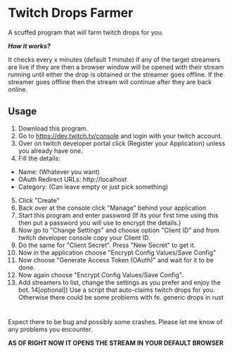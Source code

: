 
# Twitch Drops Farmer

A scuffed program that will farm twitch drops for you.

***How it works?***

It checks every x minutes (default 1 minute) if any of the target streamers are live if they are then a browser window will be opened with their stream running until either the drop is obtained or the streamer goes offline. If the streamer goes offline then the stream will continue after they are back online.


## Usage

1) Download this program.
2) Go to https://dev.twitch.tv/console and login with your twitch account.
3) Over on twitch developer portal click (Register your Application) unless you already have one.
4) Fill the details:
- Name: (Whatever you want)
- OAuth Redirect URLs: http://localhost
- Category: (Can leave empty or just pick something)
5) Click "Create"
6) Back over at the console click "Manage" behind your application
7) Start this program and enter password (If its your first time using this then put a password you will use to encrypt the details.)
8) Now go to "Change Settings" and choose option "Client ID" and from twitch developer console copy your Client ID.
9) Do the same for "Client Secret". Press "New Secret" to get it.
10) Now in the application choose "Encrypt Config Values/Save Config"
11) Now choose "Generate Access Token (OAuth)" and wait for it to be done.
12) Now again choose "Encrypt Config Values/Save Config".
13) Add streamers to list, change the settings as you prefer and enjoy the bot.
14[optional]) Use a script that auto-claims twitch drops for you. Otherwise there could be some problems with fe. generic drops in rust

#
Expect there to be bug and possibly some crashes. Please let me know of any problems you encounter.

**AS OF RIGHT NOW IT OPENS THE STREAM IN YOUR DEFAULT BROWSER**
